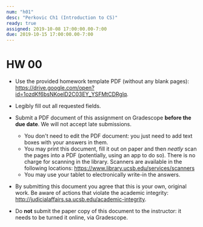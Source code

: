```yaml
---
num: "h01"
desc: "Perkovic Ch1 (Introduction to CS)"
ready: true
assigned: 2019-10-08 17:00:00.00-7:00
due: 2019-10-15 17:00:00.00-7:00
---
```


# HW 00

* Use the provided homework template PDF (without any blank pages): <https://drive.google.com/open?id=1ozdKf6bsNKoelD2C03EY_YSFMtCDRglq>.

* Legibly fill out all requested fields.

* Submit a PDF document of this assignment on Gradescope **before the due date**. We will not accept late submissions.
	* You don't need to edit the PDF document: you just need to add text boxes with your answers in them.
	* You may print this document, fill it out on paper and then _neatly_ scan the pages into a PDF (potentially, using an app to do so). There is no charge for scanning in the library.  Scanners are available in the following locations: <https://www.library.ucsb.edu/services/scanners>
	* You may use your tablet to electronically write-in the answers.

* By submitting this document you agree that this is your own, original work. Be aware of actions that violate the academic integrity: <http://judicialaffairs.sa.ucsb.edu/academic-integrity>.

* Do **not** submit the paper copy of this document to the instructor: it needs to be turned it online, via Gradescope.

